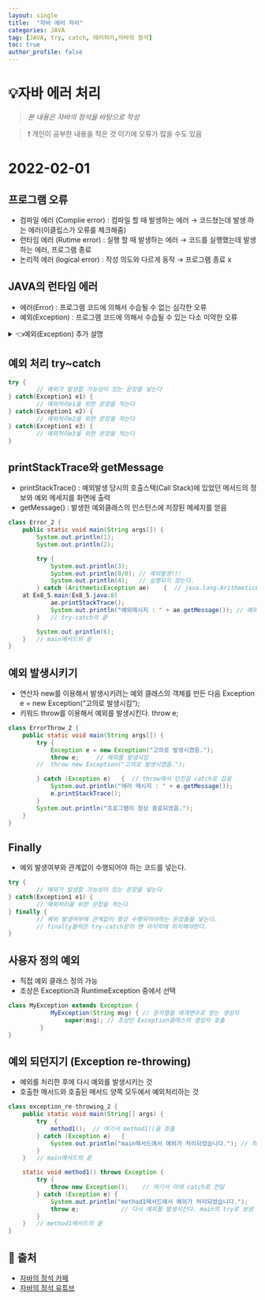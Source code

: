 ```yaml
---
layout: single
title:  "자바 에러 처리"
categories: JAVA 
tag: [JAVA, try, catch, 에러처리,자바의 정석]
toc: true
author_profile: false
---
```


# 💡자바 에러 처리 

<!--Quote-->
> *본 내용은 자바의 정석을 바탕으로 작성*  

> ❗ 개인이 공부한 내용을 적은 것 이기에 오류가 많을 수도 있음 

# 2022-02-01

## 프로그램 오류

- 컴파일 에러 (Complie error) : 컴파일 할 때 발생하는 에러 → 코드쳤는데 발생 하는 에러(이클립스가 오류를 체크해줌)
- 런타임 에러 (Rutime error) : 실행 할 때 발생하는 에러 → 코드를 실행했는데 발생하는 에러, 프로그램 종료
- 논리적 에러 (logical error) : 작성 의도와 다르게 동작 → 프로그램 종료 x

## JAVA의 런타임 에러

- 에러(Error) : 프로그램 코드에 의해서 수습될 수 없는 심각한 오류
- 예외(Exception) : 프로그램 코드에 의해서 수습될 수 있는 다소 미약한 오류

<details>
<summary>👈예외(Exception) 추가 설명</summary>
<div markdown="1">       
1. 예외는 Exception과 그 자손들 , RuntimeException과 그 자손들로 나누어진다.
2. Exception과 그자손들은 checked 예외다 (예외 처리 필수)
3. RuntimeException과 그 자손들은 unchecked 예외 (에러 처리 선택)
</div>
</details> 

## 예외 처리 try~catch

```java
try {
		// 예외가 발생할 가능성이 있는 문장을 넣는다 
} catch(Exception1 e1) {
		// 예외처리e1을 위한 문장을 적는다
} catch(Exception1 e2) {
		// 예외처리e2을 위한 문장을 적는다
} catch(Exception1 e3) {
		// 예외처리e3을 위한 문장을 적는다
} 
```

## printStackTrace와 getMessage

- printStackTrace() : 예외발생 당시의 호출스택(Call Stack)에 있었던 메서드의 정보와 예외 메세지를 화면에 출력
- getMessage() : 발생한 예외클래스의 인스턴스에 저장된 메세지를 얻음

```java
class Error_2 {
	public static void main(String args[]) {
		System.out.println(1);			
		System.out.println(2);

		try {
			System.out.println(3);
			System.out.println(0/0); // 예외발생!!!
			System.out.println(4);   // 실행되지 않는다.
		} catch (ArithmeticException ae)	{  // java.lang.ArithmeticException: / by zero
	at Ex8_5.main(Ex8_5.java:8) 
			ae.printStackTrace();
			System.out.println("예외메시지 : " + ae.getMessage()); // 예외메시지 : / by zero
		}	// try-catch의 끝

		System.out.println(6);
	}	// main메서드의 끝
}
```

## 예외 발생시키기

- 연산자 new를 이용해서 발생시키려는 예외 클래스의 객체를 만든 다음
	Exception e = new Exception(”고의로 발생시킴”);
- 키워드  throw를 이용해서 예외를 발생시킨다.
	throw e;

```java
class ErrorThrow_2 {
	public static void main(String args[]) {
		try {
			Exception e = new Exception("고의로 발생시켰음.");
			throw e;	 // 예외를 발생시킴
		//  throw new Exception("고의로 발생시켰음.");

		} catch (Exception e)	{  // throw에서 던진걸 catch로 잡음 
			System.out.println("에러 메시지 : " + e.getMessage());
			e.printStackTrace();
		}
		System.out.println("프로그램이 정상 종료되었음.");
	}
}
```

## Finally

- 예외 발생여부와 관계없이 수행되어야 하는 코드를 넣는다.

```java
try {
		// 예외가 발생할 가능성이 있는 문장을 넣는다 
} catch(Exception1 e1) {
		// 예외처리를 위한 문장을 적는다
} finally {
		// 예외 발생여부에 관계없이 항상 수행되어야하는 문장들을 넣는다.
		// finally블럭은 try-catch문의 맨 마지막에 위치해야한다.
}
```

## 사용자 정의 예외

- 직접 예외 클래스 정의 가능
- 조상은 Exception과 RuntimeException 중에서 선택

```java
class MyException extends Exception {
			MyException(String msg) { // 문자열을 매개변수로 받는 생성자 
				super(msg); // 조상인 Exception클래스의 생성자 호출
		 }
}
```

## 예외 되던지기 (Exception re-throwing)

- 예외를 처리한 후에 다시 예외를 발생시키는 것
- 호출한 메서드와 호출된 메서드 양쪽 모두에서 예외처리하는 것

```java
class exception_re-throwing_2 {
	public static void main(String[] args) {
		try  {
			method1();	// 여기서 method1()을 호출 
		} catch (Exception e)	{
			System.out.println("main메서드에서 예외가 처리되었습니다."); // 최종 예외 처리
		}
	}	// main메서드의 끝

	static void method1() throws Exception {
		try {
			throw new Exception();    // 여기서 아래 catch로 전달 
		} catch (Exception e) {
			System.out.println("method1메서드에서 예외가 처리되었습니다.");
			throw e;			// 다시 예외를 발생시킨다. main의 try로 보냄 
		}
	}	// method1메서드의 끝
}
```

## 📑 출처 

 - [자바의 정석 카페](https://cafe.naver.com/javachobostudy) 
 - [자바의 정석 유튜브](https://www.youtube.com/user/MasterNKS)